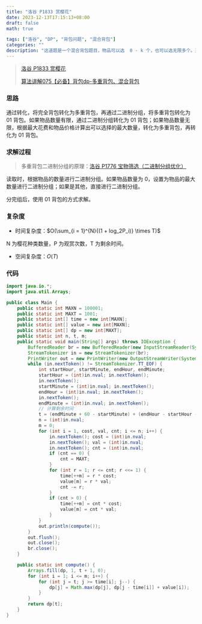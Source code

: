 ```yaml
---
title: "洛谷 P1833 赏樱花"
date: 2023-12-13T17:15:13+08:00
draft: false
math: true

tags: ["洛谷", "DP", "背包问题", "混合背包"]
categories: ""
description: "这道题是一个混合背包题目，物品可以选  0 - k 个，也可以选无限多个。通过转化，将完全背包转化为多重背包，再通过二进制分组，将多重背包转化为 01 背包。"
---
```


> [洛谷 P1833 赏樱花](https://www.luogu.com.cn/problem/P1833)
>
> [算法讲解075【必备】背包dp-多重背包、混合背包](https://www.bilibili.com/video/BV1Nz4y1c71M/)

### 思路

通过转化，将完全背包转化为多重背包，再通过二进制分组，将多重背包转化为 01 背包。如果物品数量有限，通过二进制分组转化为 01 背包；如果物品数量无限，根据最大花费和物品价格计算出可以选择的最大数量，转化为多重背包，再转化为 01 背包。

### 求解过程

> 多重背包二进制分组的原理：[洛谷 P1776 宝物筛选（二进制分组优化）](/article/洛谷-p1776-宝物筛选二进制分组优化/)

读取时，根据物品的数量进行二进制分组。如果物品数量为 0，设置为物品的最大数量进行二进制分组；如果是其他，直接进行二进制分组。

分完组后，使用 01 背包的方式求解。

### 复杂度

- 时间复杂度：$O(\sum_{i = 1}^{N}{(1 + log_2P_i)} \times T)$

N 为樱花种类数量，P 为观赏次数，T 为剩余时间。

- 空间复杂度：$O(T)$

### 代码

```java
import java.io.*;
import java.util.Arrays;

public class Main {
    public static int MAXN = 100001;
    public static int MAXT = 1001;
    public static int[] time = new int[MAXN];
    public static int[] value = new int[MAXN];
    public static int[] dp = new int[MAXT];
    public static int n, t, m;
    public static void main(String[] args) throws IOException {
        BufferedReader br = new BufferedReader(new InputStreamReader(System.in));
        StreamTokenizer in = new StreamTokenizer(br);
        PrintWriter out = new PrintWriter(new OutputStreamWriter(System.out));
        while (in.nextToken() != StreamTokenizer.TT_EOF) {
            int startHour, startMinute, endHour, endMinute;
            startHour = (int)in.nval; in.nextToken();
            in.nextToken();
            startMinute = (int)in.nval; in.nextToken();
            endHour = (int)in.nval; in.nextToken();
            in.nextToken();
            endMinute = (int)in.nval; in.nextToken();
            // 计算剩余时间
            t = (endMinute + 60 - startMinute) + (endHour - startHour - 1) * 60;
            n = (int)in.nval;
            m = 0;
            for (int i = 1, cost, val, cnt; i <= n; i++) {
                in.nextToken(); cost = (int)in.nval;
                in.nextToken(); val = (int)in.nval;
                in.nextToken(); cnt = (int)in.nval;
                if (cnt == 0) {
                    cnt = MAXT;
                }
                for (int r = 1; r <= cnt; r <<= 1) {
                    time[++m] = r * cost;
                    value[m] = r * val;
                    cnt -= r;
                }
                if (cnt > 0) {
                    time[++m] = cnt * cost;
                    value[m] = cnt * val;
                }
            }
            out.println(compute());
        }
        out.flush();
        out.close();
        br.close();
    }

    public static int compute() {
        Arrays.fill(dp, 1, t + 1, 0);
        for (int i = 1; i <= m; i++) {
            for (int j = t; j >= time[i]; j--) {
                dp[j] = Math.max(dp[j], dp[j - time[i]] + value[i]);
            }
        }
        return dp[t];
    }
}
```